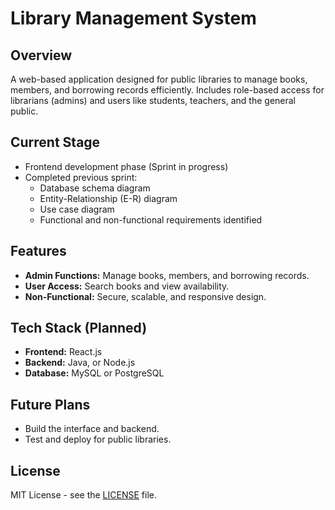 
# Library Management System

## Overview
A web-based application designed for public libraries to manage books, members, and borrowing records efficiently. Includes role-based access for librarians (admins) and users like students, teachers, and the general public.

## Current Stage
- Frontend development phase (Sprint in progress)
- Completed previous sprint:
  - Database schema diagram
  - Entity-Relationship (E-R) diagram
  - Use case diagram
  - Functional and non-functional requirements identified

## Features
- **Admin Functions:** Manage books, members, and borrowing records.
- **User Access:** Search books and view availability.
- **Non-Functional:** Secure, scalable, and responsive design.

## Tech Stack (Planned)
- **Frontend:** React.js
- **Backend:** Java, or Node.js
- **Database:** MySQL or PostgreSQL

## Future Plans
- Build the interface and backend.
- Test and deploy for public libraries.

## License
MIT License - see the [LICENSE](LICENSE) file.
